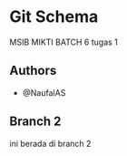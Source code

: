 # Git Schema
MSIB MIKTI BATCH 6 tugas 1

## Authors
 - @NaufalAS

## Branch 2
ini berada di branch 2